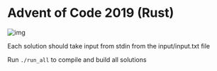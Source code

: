# Advent of Code 2019 (Rust)

![img](https://i.giphy.com/media/ddt9UYKI8BZtmKSS9S/giphy.webp)

Each solution should take input from stdin from the input/input.txt file

Run `./run_all` to compile and build all solutions
